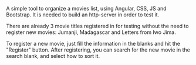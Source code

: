 A simple tool to organize a movies list, using Angular, CSS, JS and Bootstrap.
It is needed to build an http-server in order to test it.

There are already 3 movie titles registered in for testing without the need to register new movies: Jumanji, Madagascar and Letters from Iwo Jima.

To register a new movie, just fill the information in the blanks and hit the "Register" button. After registering, you can search for the new movie in the search blank, and select how to sort it.
